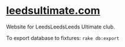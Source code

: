 [leedsultimate.com][1]
=======================
Website for LeedsLeedsLeeds Ultimate club.

To export database to fixtures: `rake db:export`

[1]: http://leedsultimate.com
